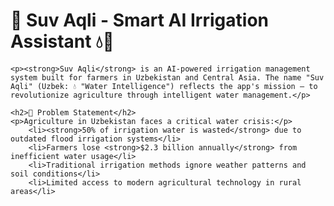 <h1>🌱 Suv Aqli - Smart AI Irrigation Assistant 💧🤖</h1>
    
    <p><strong>Suv Aqli</strong> is an AI-powered irrigation management system built for farmers in Uzbekistan and Central Asia. The name "Suv Aqli" (Uzbek: 💧 "Water Intelligence") reflects the app's mission — to revolutionize agriculture through intelligent water management.</p>

    <h2>🚀 Problem Statement</h2>
    <p>Agriculture in Uzbekistan faces a critical water crisis:</p>
        <li><strong>50% of irrigation water is wasted</strong> due to outdated flood irrigation systems</li>
        <li>Farmers lose <strong>$2.3 billion annually</strong> from inefficient water usage</li>
        <li>Traditional irrigation methods ignore weather patterns and soil conditions</li>
        <li>Limited access to modern agricultural technology in rural areas</li>
